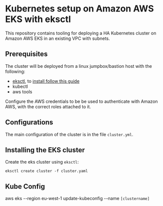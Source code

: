 # Kubernetes setup on Amazon AWS EKS with eksctl
This repository contains tooling for deploying a HA Kubernetes cluster on Amazon AWS EKS in an existing VPC with subnets.

## Prerequisites
The cluster will be deployed from a linux jumpbox/bastion host with the following:
 - [eksctl](https://eksctl.io/), to [install follow this guide](https://eksctl.io/introduction/installation/)
 - kubectl 
 - aws tools
 
Configure the AWS credentials to be be used to authenticate with Amazon AWS, with the correct roles attached to it.
   
## Configurations
The main configuration of the cluster is in the file `cluster.yml`.
 
## Installing the EKS cluster
Create the eks cluster using `eksctl`:
```
eksctl create cluster -f cluster.yaml
```

## Kube Config 
aws eks --region eu-west-1  update-kubeconfig --name `[clustername]`